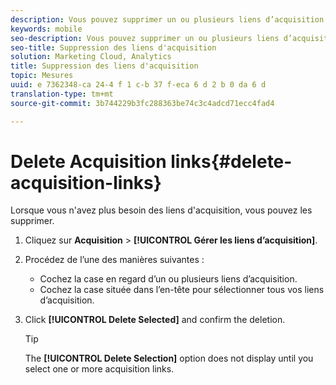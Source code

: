 ```yaml
---
description: Vous pouvez supprimer un ou plusieurs liens d’acquisition s’ils ne sont plus nécessaires.
keywords: mobile
seo-description: Vous pouvez supprimer un ou plusieurs liens d’acquisition s’ils ne sont plus nécessaires.
seo-title: Suppression des liens d'acquisition
solution: Marketing Cloud, Analytics
title: Suppression des liens d'acquisition
topic: Mesures
uuid: e 7362348-ca 24-4 f 1 c-b 37 f-eca 6 d 2 b 0 da 6 d
translation-type: tm+mt
source-git-commit: 3b744229b3fc288363be74c3c4adcd71ecc4fad4

---
```



# Delete Acquisition links{#delete-acquisition-links}

Lorsque vous n'avez plus besoin des liens d'acquisition, vous pouvez les supprimer.

1. Cliquez sur **Acquisition** &gt; **[!UICONTROL Gérer les liens d’acquisition]**.
1. Procédez de l’une des manières suivantes :

   * Cochez la case en regard d’un ou plusieurs liens d’acquisition.
   * Cochez la case située dans l’en-tête pour sélectionner tous vos liens d’acquisition.

1. Click **[!UICONTROL Delete Selected]** and confirm the deletion.

   >[!TIP]
   >
   >The **[!UICONTROL Delete Selection]** option does not display until you select one or more acquisition links.

